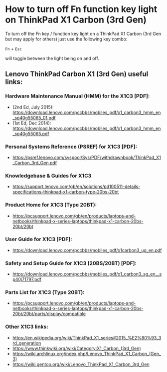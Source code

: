 # How to turn off Fn function key light on ThinkPad X1 Carbon (3rd Gen)

To turn off the Fn key / function key light on a ThinkPad X1 Carbon (3rd Gen but may apply for others) just use the following key combo:

`Fn` + `Esc`

will toggle between the light being on and off.


## Lenovo ThinkPad Carbon X1 (3rd Gen) useful links:

### Hardware Maintenance Manual (HMM) for the X1C3 [PDF]:
* (2nd Ed, July 2015): https://download.lenovo.com/pccbbs/mobiles_pdf/x1_carbon3_hmm_en_sp40g55065_01.pdf
* (1st Ed, Dec 2014): https://download.lenovo.com/pccbbs/mobiles_pdf/x1_carbon3_hmm_en_sp40g55065.pdf

### Personal Systems Reference (PSREF) for X1C3 [PDF]:  
* https://psref.lenovo.com/syspool/Sys/PDF/withdrawnbook/ThinkPad_X1_Carbon_3rd_Gen.pdf

### Knowledgebase & Guides for X1C3
* https://support.lenovo.com/gb/en/solutions/pd100511-details-specifications-thinkpad-x1-carbon-type-20bs-20bt

### Product Home for X1C3 (Type 20BT):
* https://pcsupport.lenovo.com/gb/en/products/laptops-and-netbooks/thinkpad-x-series-laptops/thinkpad-x1-carbon-20bs-20bt/20bt

### User Guide for X1C3 [PDF]:  
* https://download.lenovo.com/pccbbs/mobiles_pdf/x1carbon3_ug_en.pdf

### Safety and Setup Guide for X1C3 (20BS/20BT) [PDF]:
* https://download.lenovo.com/pccbbs/mobiles_pdf/x1_carbon3_sg_en__sp40j71797.pdf

### Parts List for X1C3 (Type 20BT):
* https://pcsupport.lenovo.com/gb/en/products/laptops-and-netbooks/thinkpad-x-series-laptops/thinkpad-x1-carbon-20bs-20bt/20bt/parts/display/compatible




### Other X1C3 links:  
* https://en.wikipedia.org/wiki/ThinkPad_X1_series#2015_%E2%80%93_3rd_generation
* https://www.thinkwiki.org/wiki/Category:X1_Carbon_(3rd_Gen)
* https://wiki.archlinux.org/index.php/Lenovo_ThinkPad_X1_Carbon_(Gen_3)
* https://wiki.gentoo.org/wiki/Lenovo_ThinkPad_X1_Carbon_3rd_Gen
